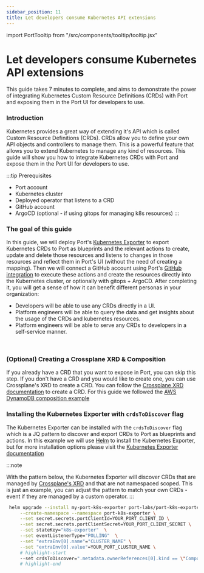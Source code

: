 ```yaml
---
sidebar_position: 11
title: Let developers consume Kubernetes API extensions
---
```


import PortTooltip from "/src/components/tooltip/tooltip.jsx"

# Let developers consume Kubernetes API extensions

This guide takes 7 minutes to complete, and aims to demonstrate the power of integrating Kubernetes Custom Resource Definitions (CRDs) with Port and exposing them in the Port UI for developers to use.

### Introduction

Kubernetes provides a great way of extending it's API which is called Custom Resource Definitions (CRDs). CRDs allow you to define your own API objects and controllers to manage them. This is a powerful feature that allows you to extend Kubernetes to manage any kind of resources.
This guide will show you how to integrate Kubernetes CRDs with Port and expose them in the Port UI for developers to use.

:::tip Prerequisites

- Port account
- Kubernetes cluster
- Deployed operator that listens to a CRD
- GitHub account
- ArgoCD (optional - if using gitops for managing k8s resources)
:::

### The goal of this guide

In this guide, we will deploy Port's [Kubernetes Exporter](../build-your-software-catalog/sync-data-to-catalog/kubernetes/kubernetes.md) to export Kubernetes CRDs to Port as <PortTooltip id="blueprint">blueprints</PortTooltip> and the relevant <PortTooltip id="action">actions</PortTooltip> to create, update and delete those resources and listens to changes in those resources and reflect them in Port's UI (without the need of creating a mapping).
Then we will connect a GitHub account using Port's [GitHub integration](../build-your-software-catalog/sync-data-to-catalog/git/github/github.md) to execute these actions and create the resources directly into the Kubernetes cluster, or optionally with gitops + ArgoCD.
After completing it, you will get a sense of how it can benefit different personas in your organization:

- Developers will be able to use any CRDs directly in a UI.
- Platform engineers will be able to query the data and get insights about the usage of the CRDs and kubernetes resources.
- Platform engineers will be able to serve any CRDs to developers in a self-service manner.

<br/>

### (Optional) Creating a Crossplane XRD & Composition

If you already have a CRD that you want to expose in Port, you can skip this step. If you don't have a CRD and you would like to create one, you can use Crossplane's XRD to create a CRD. You can follow the [Crossplane XRD documentation](https://docs.crossplane.io/latest/concepts/composite-resource-definitions/) to create a CRD.
For this guide we followed the [AWS DynamoDB composition example](https://docs.crossplane.io/latest/getting-started/provider-aws-part-2/)

### Installing the Kubernetes Exporter with `crdsToDiscover` flag

The Kubernetes Exporter can be installed with the `crdsToDiscover` flag which is a JQ pattern to discover and export CRDs to Port as blueprints and actions. In this example we will use [Helm](https://helm.sh/) to install the Kubernetes Exporter, but for more installation options please visit the [Kubernetes Exporter documentation](../build-your-software-catalog/sync-data-to-catalog/kubernetes/kubernetes.md#installation)

:::note

With the pattern below, the Kubernetes Exporter will discover CRDs that are managed by [Crossplane's XRD](https://docs.crossplane.io/latest/concepts/composite-resource-definitions/) and that are not namespaced scoped. This is just an example, you can adjust the pattern to match your own CRDs - event if they are managed by a custom operator.
:::

```bash
 helm upgrade --install my-port-k8s-exporter port-labs/port-k8s-exporter \
     --create-namespace --namespace port-k8s-exporter \
     --set secret.secrets.portClientId=YOUR_PORT_CLIENT_ID \
     --set secret.secrets.portClientSecret=YOUR_PORT_CLIENT_SECRET \
     --set stateKey="k8s-exporter"  \
     --set eventListenerType="POLLING"  \
     --set "extraEnv[0].name"="CLUSTER_NAME" \
     --set "extraEnv[0].value"=YOUR_PORT_CLUSTER_NAME \
     # highlight-start
     --set crdsToDiscover=".metadata.ownerReferences[0].kind == \"CompositeResourceDefinition\" and .spec.scope != \"Namespaced\""
     # highlight-end
```


